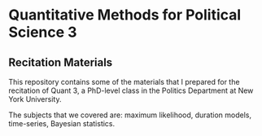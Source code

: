 Quantitative Methods for Political Science 3
===============

## Recitation Materials

This repository contains some of the materials that I prepared for the recitation of Quant 3, a PhD-level class in the Politics Department at New York University.

The subjects that we covered are: maximum likelihood, duration models, time-series, Bayesian statistics.
